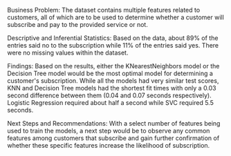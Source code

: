Business Problem:
The dataset contains multiple features related to customers, all of which are to be used to determine whether a customer will subscribe and pay to the provided service or not.

Descriptive and Inferential Statistics:
Based on the data, about 89% of the entries said no to the subscription while 11% of the entries said yes. There were no missing values within the dataset. 

Findings:
Based on the results, either the KNearestNeighbors model or the Decision Tree model would be the most optimal model for determining a customer's subscription. While all the models had very similar test scores,
KNN and Decision Tree models had the shortest fit times with only a 0.03 second difference between them (0.04 and 0.07 seconds respectively). Logistic Regression required about half a second while SVC required 5.5 seconds.

Next Steps and Recommendations:
With a select number of features being used to train the models, a next step would be to observe any common features among customers that subscribe and gain further confirmation of whether these specific
features increase the likelihood of subscription.

